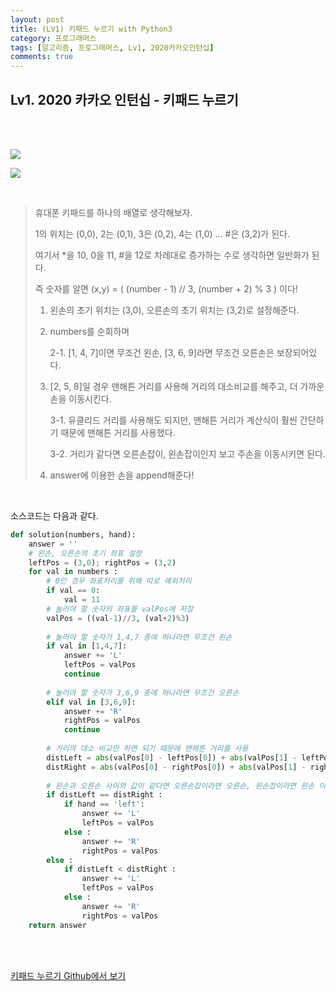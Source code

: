 ```yaml
---
layout: post
title: (LV1) 키패드 누르기 with Python3
category: 프로그래머스
tags: [알고리즘, 프로그래머스, Lv1, 2020카카오인턴십]
comments: true
---
```


## Lv1. 2020 카카오 인턴십 - 키패드 누르기

<br>
<br>

![](https://i.imgur.com/xIrY7oj.png)

![](https://i.imgur.com/wvFLRUW.png)

<br>

> 휴대폰 키패드를 하나의 배열로 생각해보자.
>
> 1의 위치는 (0,0), 2는 (0,1), 3은 (0,2), 4는 (1,0) ... #은 (3,2)가 된다.
>
> 여기서 *을 10, 0을 11, #을 12로 차례대로 증가하는 수로 생각하면 일반화가 된다.
>
> 즉 숫자를 알면 (x,y) = ( (number - 1) // 3, (number + 2) % 3 ) 이다!
>
> 1. 왼손의 초기 위치는 (3,0), 오른손의 초기 위치는 (3,2)로 설정해준다.
>
> 2. numbers를 순회하며
>
>    2-1. [1, 4, 7]이면 무조건 왼손, [3, 6, 9]라면 무조건 오른손은 보장되어있다.
>
> 3. [2, 5, 8]일 경우 맨해튼 거리를 사용해 거리의 대소비교를 해주고, 더 가까운 손을 이동시킨다. 
>
>    3-1. 유클리드 거리를 사용해도 되지만, 맨해튼 거리가 계산식이 훨씬 간단하기 때문에 맨해튼 거리를 사용했다.
>
>    3-2. 거리가 같다면 오른손잡이, 왼손잡이인지 보고 주손을 이동시키면 된다.
>
> 4. answer에 이용한 손을 append해준다!

<br>

소스코드는 다음과 같다.

```python
def solution(numbers, hand):
    answer = ''
    # 왼손, 오른손의 초기 좌표 설정
    leftPos = (3,0); rightPos = (3,2)
    for val in numbers :
        # 0인 경우 좌표처리를 위해 따로 예외처리
        if val == 0:
            val = 11
        # 눌러야 할 숫자의 좌표를 valPos에 저장
        valPos = ((val-1)//3, (val+2)%3)
        
        # 눌러야 할 숫자가 1,4,7 중에 하나라면 무조건 왼손
        if val in [1,4,7]:
            answer += 'L'
            leftPos = valPos
            continue
            
        # 눌러야 할 숫자가 3,6,9 중에 하나라면 무조건 오른손
        elif val in [3,6,9]:
            answer += 'R'
            rightPos = valPos
            continue
            
        # 거리의 대소 비교만 하면 되기 때문에 맨해튼 거리를 사용
        distLeft = abs(valPos[0] - leftPos[0]) + abs(valPos[1] - leftPos[1])
        distRight = abs(valPos[0] - rightPos[0]) + abs(valPos[1] - rightPos[1])
        
        # 왼손과 오른손 사이의 값이 같다면 오른손잡이라면 오른손, 왼손잡이라면 왼손 이동
        if distLeft == distRight :
            if hand == 'left':
                answer += 'L'
                leftPos = valPos
            else :
                answer += 'R'
                rightPos = valPos
        else :
            if distLeft < distRight :
                answer += 'L'
                leftPos = valPos
            else :
                answer += 'R'
                rightPos = valPos
    return answer
```



<br>

<br>

[키패드 누르기 Github에서 보기](https://github.com/ljh9601/BOJ-Programmers/blob/master/Programmers/Lv1/키패드%20누르기.py)

<br>
